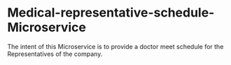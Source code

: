 # Medical-representative-schedule-Microservice
The intent of this Microservice is to provide a doctor meet schedule for the Representatives of the  company.
